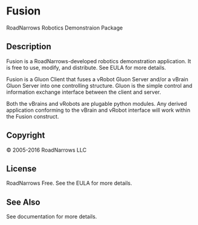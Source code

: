 # Fusion
RoadNarrows Robotics Demonstraion Package

## Description
Fusion is a RoadNarrows-developed robotics demonstration application. 
It is free to use, modify, and distribute. See EULA for more details.

Fusion is a Gluon Client that fuses a vRobot Gluon Server and/or a vBrain 
Gluon Server into one controlling structure. Gluon is the simple control
and information exchange interface between the client and server.

Both the vBrains and vRobots are plugable python modules. Any derived
application conforming to the vBrain and vRobot interface will work within
the Fusion construct. 

## Copyright
&#169; 2005-2016 RoadNarrows LLC

## License
RoadNarrows Free. See the EULA for more details.

## See Also
See documentation for more details.
